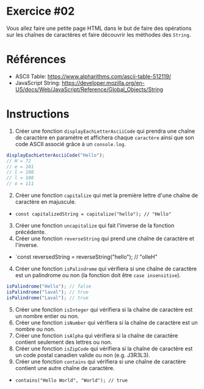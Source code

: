 # Exercice #02

Vous allez faire une petite page HTML dans le but de faire des opérations sur les chaînes de caractères et faire découvrir les méthodes des `String`.

# Références

* ASCII Table: https://www.alpharithms.com/ascii-table-512119/
* JavaScript String: https://developer.mozilla.org/en-US/docs/Web/JavaScript/Reference/Global_Objects/String

# Instructions

1. Créer une fonction `displayEachLetterAsciiCode` qui prendra une chaîne de caractère en paramètre et affichera chaque `caractère` ainsi que son code ASCII associé grâce à un `console.log`.
```js
displayEachLetterAsciiCode("Hello");
// H = 72
// e = 101
// l = 108
// l = 108
// o = 111
```
2. Créer une fonction `capitalize` qui met la première lettre d'une chaîne de caractère en majuscule.
  * `const capitalizedString = capitalize("hello"); // "Hello" `
3. Créer une fonction `uncapitalize` qui fait l'inverse de la fonction précédente.
3. Créer une fonction `reverseString` qui prend une chaîne de caractère et l'inverse.
  * `const reversedString = reverseString("hello"); // "olleH" 

4. Créer une fonction `isPalindrome` qui vérifiera si une chaîne de caractère est un palindrome ou non (la fonction doit être `case insensitive`).
```js
isPalindrome("Hello"); // false
isPalindrome("laval"); // true
isPalindrome("Laval"); // true
```

5. Créer une fonction `isInteger` qui vérifiera si la chaîne de caractère est un nombre entier ou non.
6. Créer une fonction `isNumber` qui vérifiera si la chaîne de caractère est un nombre ou non.
7. Créer une fonction `isAlpha` qui vérifiera si la chaîne de caractère contient seulement des lettres ou non.
8. Créer une fonction `isZipCode` qui vérifiera si la chaîne de caractère est un code postal canadien valide ou non (e.g. J3R3L3).
9. Créer une fonction `contains` qui vérifiera si une chaîne de caractère contient une autre chaîne de caractère.
  * `contains("Hello World", "World"); // true`


